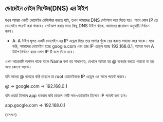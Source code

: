 ## ডোমেইন নেইম সিস্টেম(DNS) এর টাইপ

যখন আমরা একটি ডোমেইন রেজিস্টার করতে যাই, তখন আমাদের DNS সেটআপ করে দিতে হয়। মানে কোন IP তে ডোমেইন পয়েন্ট করা থাকবে। সেটআপ করার সময় কিছু DNS টাইপ থাকে, আমাদের প্রয়োজন অনুযায়ী নির্বাচন করব।

- A: A টাইপ মূলত একটি ডোমেইন এর IP এড্রেস দিয়ে তার সার্ভার খুঁজে বের করতে সাহায্য করে থাকে। মনে করি, আমাদের ডোমেইন হচ্ছে google.com এবং তার IP এড্রেস হচ্ছে 192.168.0.1, আমরা যখন A টাইপ নির্বাচন করব তখন IP টি বলে দিতে হবে।

এখন আরেকটি অপসন থাকে যাকে Name বলা হয় সাধারণত, যেখানে আমরা হয় @ ব্যবহার করতে পারবো না হয় অন্য কোনো ওয়ার্ড।

যদি আমরা @ ব্যবহার করি তাহলে তা root ডোমেইনকে IP এড্রেস এর সাথে পয়েন্ট করবে।

@ => google.com => 192.168.0.1

যদি ওয়ার্ড হিসাবে app ব্যবহার করি তাহলে সেটি সাব-ডোমেইন হিসেবে IP পয়েন্ট করা হবে।

app.google.com => 192.168.0.1

(চলমান)
